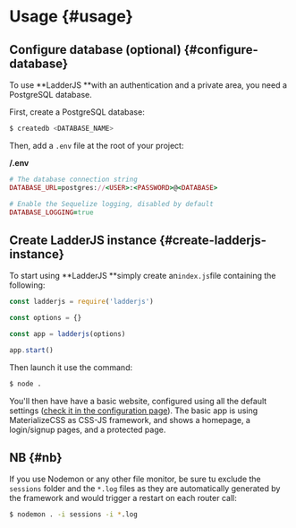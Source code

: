 # Usage {#usage}

## Configure database \(optional\) {#configure-database}

To use **LadderJS **with an authentication and a private area, you need a PostgreSQL database.

First, create a PostgreSQL database:

```bash
$ createdb <DATABASE_NAME>
```

Then, add a `.env` file at the root of your project:

**/.env**

```ruby
# The database connection string
DATABASE_URL=postgres://<USER>:<PASSWORD>@<DATABASE>

# Enable the Sequelize logging, disabled by default
DATABASE_LOGGING=true
```

## Create LadderJS instance {#create-ladderjs-instance}

To start using **LadderJS **simply create an`index.js`file containing the following:

```js
const ladderjs = require('ladderjs')

const options = {}

const app = ladderjs(options)

app.start()
```

Then launch it use the command:

```bash
$ node .
```

You'll then have have a basic website, configured using all the default settings \([check it in the configuration page](https://havens.gitbooks.io/ladderjs/content/configuration.html)\). The basic app is using MaterializeCSS as CSS-JS framework, and shows a homepage, a login/signup pages, and a protected page.

## NB {#nb}

If you use Nodemon or any other file monitor, be sure tu exclude the `sessions` folder and the `*.log` files as they are automatically generated by the framework and would trigger a restart on each router call:

```bash
$ nodemon . -i sessions -i *.log
```



